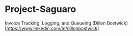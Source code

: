 # Project-Saguaro
Invoice Tracking, Logging, and Queueing
(Dillon Bostwick)[https://www.linkedin.com/in/dillonbostwick]
